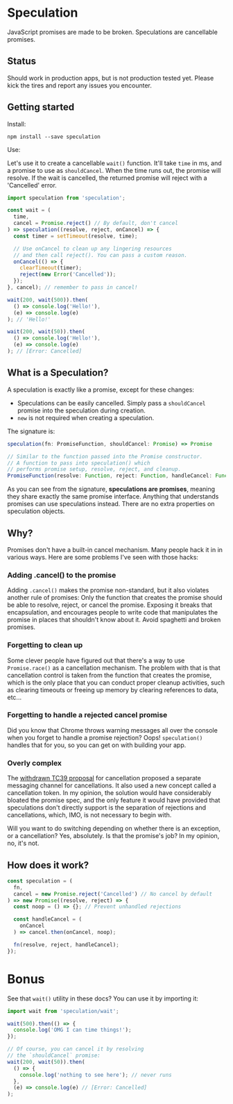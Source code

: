 # Speculation

JavaScript promises are made to be broken. Speculations are cancellable promises.

## Status

Should work in production apps, but is not production tested yet. Please kick the tires and report any issues you encounter.


## Getting started

Install:

```
npm install --save speculation
```

Use:

Let's use it to create a cancellable `wait()` function. It'll take `time` in ms, and a promise to use as `shouldCancel`. When the time runs out, the promise will resolve. If the wait is cancelled, the returned promise will reject with a 'Cancelled' error.

```js
import speculation from 'speculation';

const wait = (
  time,
  cancel = Promise.reject() // By default, don't cancel
) => speculation((resolve, reject, onCancel) => {
  const timer = setTimeout(resolve, time);

  // Use onCancel to clean up any lingering resources
  // and then call reject(). You can pass a custom reason.
  onCancel(() => {
    clearTimeout(timer);
    reject(new Error('Cancelled'));
  });
}, cancel); // remember to pass in cancel!

wait(200, wait(500)).then(
  () => console.log('Hello!'),
  (e) => console.log(e)
); // 'Hello!'

wait(200, wait(50)).then(
  () => console.log('Hello!'),
  (e) => console.log(e)
); // [Error: Cancelled]
```

## What is a Speculation?

A speculation is exactly like a promise, except for these changes:

* Speculations can be easily cancelled. Simply pass a `shouldCancel` promise into the speculation during creation.
* `new` is not required when creating a speculation.

The signature is:

```js
speculation(fn: PromiseFunction, shouldCancel: Promise) => Promise

// Similar to the function passed into the Promise constructor.
// A function to pass into speculation() which
// performs promise setup, resolve, reject, and cleanup.
PromiseFunction(resolve: Function, reject: Function, handleCancel: Function) => Void
```

As you can see from the signature, **speculations are promises**, meaning they share exactly the same promise interface. Anything that understands promises can use speculations instead. There are no extra properties on speculation objects.


## Why?

Promises don't have a built-in cancel mechanism. Many people hack it in in various ways. Here are some problems I've seen with those hacks:

### Adding .cancel() to the promise

Adding `.cancel()` makes the promise non-standard, but it also violates another rule of promises: Only the function that creates the promise should be able to resolve, reject, or cancel the promise. Exposing it breaks that encapsulation, and encourages people to write code that manipulates the promise in places that shouldn't know about it. Avoid spaghetti and broken promises.

### Forgetting to clean up

Some clever people have figured out that there's a way to use `Promise.race()` as a cancellation mechanism. The problem with that is that cancellation control is taken from the function that creates the promise, which is the only place that you can conduct proper cleanup activities, such as clearing timeouts or freeing up memory by clearing references to data, etc...

### Forgetting to handle a rejected cancel promise

Did you know that Chrome throws warning messages all over the console when you forget to handle a promise rejection? Oops! `speculation()` handles that for you, so you can get on with building your app.

### Overly complex

The [withdrawn TC39 proposal](https://github.com/tc39/proposal-cancelable-promises) for cancellation proposed a separate messaging channel for cancellations. It also used a new concept called a cancellation token. In my opinion, the solution would have considerably bloated the promise spec, and the only feature it would have provided that speculations don't directly support is the separation of rejections and cancellations, which, IMO, is not necessary to begin with.

Will you want to do switching depending on whether there is an exception, or a cancellation? Yes, absolutely. Is that the promise's job? In my opinion, no, it's not.

## How does it work?

```js
const speculation = (
  fn,
  cancel = new Promise.reject('Cancelled') // No cancel by default
) => new Promise((resolve, reject) => {
  const noop = () => {}; // Prevent unhandled rejections

  const handleCancel = (
    onCancel
  ) => cancel.then(onCancel, noop);

  fn(resolve, reject, handleCancel);
});
```

# Bonus

See that `wait()` utility in these docs? You can use it by importing it:

```js
import wait from 'speculation/wait';

wait(500).then(() => {
  console.log('OMG I can time things!');
});

// Of course, you can cancel it by resolving
// the `shouldCancel` promise:
wait(200, wait(50)).then(
  () => {
    console.log('nothing to see here'); // never runs
  },
  (e) => console.log(e) // [Error: Cancelled]
);
```
